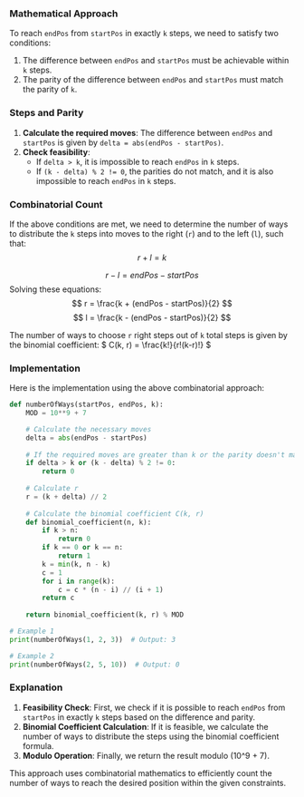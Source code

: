 ### Mathematical Approach

To reach `endPos` from `startPos` in exactly `k` steps, we need to satisfy two conditions:

1. The difference between `endPos` and `startPos` must be achievable within `k` steps.
2. The parity of the difference between `endPos` and `startPos` must match the parity of `k`.

### Steps and Parity

1. **Calculate the required moves**: The difference between `endPos` and `startPos` is given by `delta = abs(endPos - startPos)`.
2. **Check feasibility**:
   - If `delta > k`, it is impossible to reach `endPos` in `k` steps.
   - If `(k - delta) % 2 != 0`, the parities do not match, and it is also impossible to reach `endPos` in `k` steps.

### Combinatorial Count

If the above conditions are met, we need to determine the number of ways to distribute the `k` steps into moves to the right (`r`) and to the left (`l`), such that:
$$
 r + l = k
$$

$$r - l = endPos - startPos$$
Solving these equations:
$$ r = \frac{k + (endPos - startPos)}{2} $$
$$ l = \frac{k - (endPos - startPos)}{2} $$

The number of ways to choose `r` right steps out of `k` total steps is given by the binomial coefficient:
$ C(k, r) = \frac{k!}{r!(k-r)!} $

### Implementation

Here is the implementation using the above combinatorial approach:

```python
def numberOfWays(startPos, endPos, k):
    MOD = 10**9 + 7

    # Calculate the necessary moves
    delta = abs(endPos - startPos)
    
    # If the required moves are greater than k or the parity doesn't match, return 0
    if delta > k or (k - delta) % 2 != 0:
        return 0
    
    # Calculate r
    r = (k + delta) // 2
    
    # Calculate the binomial coefficient C(k, r)
    def binomial_coefficient(n, k):
        if k > n:
            return 0
        if k == 0 or k == n:
            return 1
        k = min(k, n - k)
        c = 1
        for i in range(k):
            c = c * (n - i) // (i + 1)
        return c
    
    return binomial_coefficient(k, r) % MOD

# Example 1
print(numberOfWays(1, 2, 3))  # Output: 3

# Example 2
print(numberOfWays(2, 5, 10))  # Output: 0
```

### Explanation

1. **Feasibility Check**: First, we check if it is possible to reach `endPos` from `startPos` in exactly `k` steps based on the difference and parity.
2. **Binomial Coefficient Calculation**: If it is feasible, we calculate the number of ways to distribute the steps using the binomial coefficient formula.
3. **Modulo Operation**: Finally, we return the result modulo \(10^9 + 7\).

This approach uses combinatorial mathematics to efficiently count the number of ways to reach the desired position within the given constraints.
